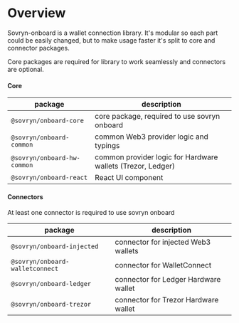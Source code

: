 # Overview

Sovryn-onboard is a wallet connection library. It's modular so each part could be easily changed, but to make usage faster it's split to core and connector packages.&#x20;

Core packages are required for library to work seamlessly and connectors are optional.

#### Core

| package                     | description                                                 |
| --------------------------- | ----------------------------------------------------------- |
| `@sovryn/onboard-core`      | core package, required to use sovryn onboard                |
| `@sovryn/onboard-common`    | common Web3 provider logic and typings                      |
| `@sovryn/onboard-hw-common` | common provider logic for Hardware wallets (Trezor, Ledger) |
| `@sovryn/onboard-react`     | React UI component                                          |

#### Connectors

At least one connector is required to use sovryn onboard

| package                         | description                          |
| ------------------------------- | ------------------------------------ |
| `@sovryn/onboard-injected`      | connector for injected Web3 wallets  |
| `@sovryn/onboard-walletconnect` | connector for WalletConnect          |
| `@sovryn/onboard-ledger`        | connector for Ledger Hardware wallet |
| `@sovryn/onboard-trezor`        | connector for Trezor Hardware wallet |
